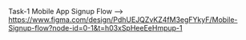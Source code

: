Task-1 Mobile App Signup Flow  --> https://www.figma.com/design/PdhUEJQZvKZ4fM3egFYkyF/Mobile-Signup-flow?node-id=0-1&t=h03xSpHeeEeHmpup-1
